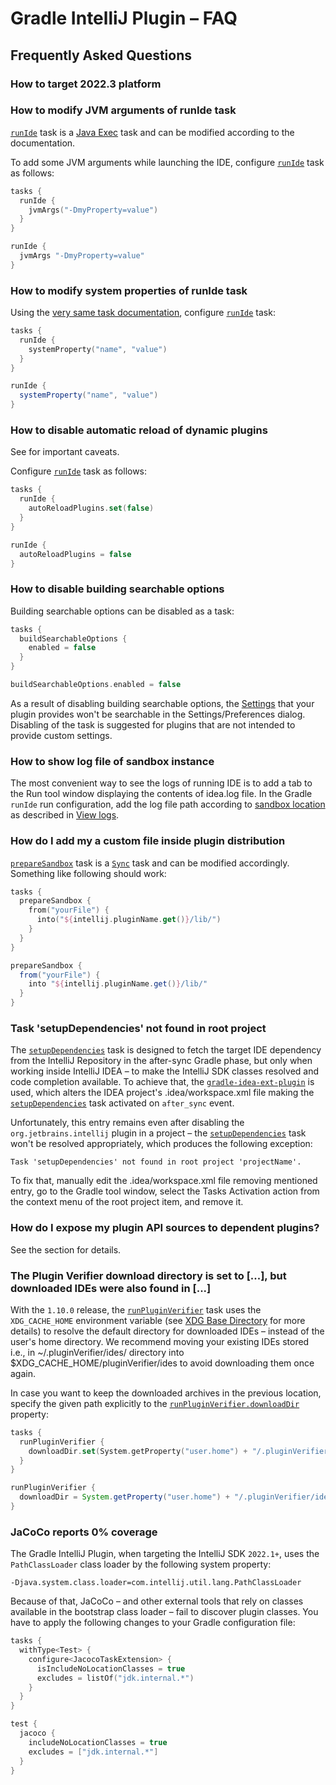# Gradle IntelliJ Plugin – FAQ

<!-- Copyright 2000-2022 JetBrains s.r.o. and other contributors. Use of this source code is governed by the Apache 2.0 license that can be found in the LICENSE file. -->

## Frequently Asked Questions

### How to target 2022.3 platform

<include from="tools_gradle_intellij_plugin.md" element-id="gradle_plugin_223_problem"/>

### How to modify JVM arguments of runIde task

[`runIde`](tools_gradle_intellij_plugin.md#tasks-runide) task is a [Java Exec](https://docs.gradle.org/current/dsl/org.gradle.api.tasks.JavaExec.html) task and can be modified according to the documentation.

To add some JVM arguments while launching the IDE, configure [`runIde`](tools_gradle_intellij_plugin.md#tasks-runide) task as follows:

<tabs group="languages">
<tab title="Kotlin" group-key="kotlin">

```kotlin
tasks {
  runIde {
    jvmArgs("-DmyProperty=value")
  }
}
```

</tab>
<tab title="Groovy" group-key="groovy">

```groovy
runIde {
  jvmArgs "-DmyProperty=value"
}
```

</tab>
</tabs>

### How to modify system properties of runIde task

Using the [very same task documentation](https://docs.gradle.org/current/dsl/org.gradle.api.tasks.JavaExec.html), configure [`runIde`](tools_gradle_intellij_plugin.md#tasks-runide) task:

<tabs group="languages">
<tab title="Kotlin" group-key="kotlin">

```kotlin
tasks {
  runIde {
    systemProperty("name", "value")
  }
}
```

</tab>
<tab title="Groovy" group-key="groovy">

```groovy
runIde {
  systemProperty("name", "value")
}
```

</tab>
</tabs>

### How to disable automatic reload of dynamic plugins

See [](ide_development_instance.md#enabling-auto-reload) for important caveats.

Configure [`runIde`](tools_gradle_intellij_plugin.md#tasks-runide) task as follows:

<tabs group="languages">
<tab title="Kotlin" group-key="kotlin">

```kotlin
tasks {
  runIde {
    autoReloadPlugins.set(false)
  }
}
```

</tab>
<tab title="Groovy" group-key="groovy">

```groovy
runIde {
  autoReloadPlugins = false
}
```

</tab>
</tabs>

### How to disable building searchable options

Building searchable options can be disabled as a task:

<tabs group="languages">
<tab title="Kotlin" group-key="kotlin">

```kotlin
tasks {
  buildSearchableOptions {
    enabled = false
  }
}
```

</tab>
<tab title="Groovy" group-key="groovy">

```groovy
buildSearchableOptions.enabled = false
```

</tab>
</tabs>

As a result of disabling building searchable options, the [Settings](settings.md) that your plugin provides won't be searchable in the <ui-path>Settings/Preferences</ui-path> dialog.
Disabling of the task is suggested for plugins that are not intended to provide custom settings.

### How to show log file of sandbox instance

The most convenient way to see the logs of running IDE is to add a tab to the <control>Run</control> tool window displaying the contents of <path>idea.log</path> file.
In the Gradle `runIde` run configuration, add the log file path according to [sandbox location](ide_development_instance.md#the-development-instance-sandbox-directory) as described in [View logs](https://www.jetbrains.com/help/idea/setting-log-options.html).

### How do I add my a custom file inside plugin distribution

[`prepareSandbox`](tools_gradle_intellij_plugin.md#tasks-preparesandbox) task is a [`Sync`](https://docs.gradle.org/current/dsl/org.gradle.api.tasks.Sync.html) task and can be modified accordingly.
Something like following should work:

<tabs group="languages">
<tab title="Kotlin" group-key="kotlin">

```kotlin
tasks {
  prepareSandbox {
    from("yourFile") {
      into("${intellij.pluginName.get()}/lib/")
    }
  }
}
```

</tab>
<tab title="Groovy" group-key="groovy">

```groovy
prepareSandbox {
  from("yourFile") {
    into "${intellij.pluginName.get()}/lib/"
  }
}
```

</tab>
</tabs>

### Task 'setupDependencies' not found in root project

The [`setupDependencies`](tools_gradle_intellij_plugin.md#tasks-setupdependencies) task is designed to fetch the target IDE dependency from the IntelliJ Repository in the after-sync Gradle phase, but only when working inside IntelliJ IDEA – to make the IntelliJ SDK classes resolved and code completion available.
To achieve that, the [`gradle-idea-ext-plugin`](https://github.com/JetBrains/gradle-idea-ext-plugin) is used, which alters the IDEA project's <path>.idea/workspace.xml</path> file making the [`setupDependencies`](tools_gradle_intellij_plugin.md#tasks-setupdependencies) task activated on `after_sync` event.

Unfortunately, this entry remains even after disabling the `org.jetbrains.intellij` plugin in a project – the [`setupDependencies`](tools_gradle_intellij_plugin.md#tasks-setupdependencies) task won't be resolved appropriately, which produces the following exception:

```
Task 'setupDependencies' not found in root project 'projectName'.
```

To fix that, manually edit the <path>.idea/workspace.xml</path> file removing mentioned entry, go to the <control>Gradle</control> tool window, select the <ui-path>Tasks Activation</ui-path> action from the context menu of the root project item, and remove it.

### How do I expose my plugin API sources to dependent plugins?

See the [](bundling_plugin_openapi_sources.md) section for details.

### The Plugin Verifier download directory is set to [...], but downloaded IDEs were also found in [...]

With the `1.10.0` release, the [`runPluginVerifier`](tools_gradle_intellij_plugin.md#tasks-runpluginverifier) task uses the `XDG_CACHE_HOME` environment variable (see [XDG Base Directory](https://wiki.archlinux.org/title/XDG_Base_Directory) for more details) to resolve the default directory for downloaded IDEs – instead of the user's home directory.
We recommend moving your existing IDEs stored i.e., in <path>~/.pluginVerifier/ides/</path> directory into <path>$XDG_CACHE_HOME/pluginVerifier/ides</path> to avoid downloading them once again.

In case you want to keep the downloaded archives in the previous location, specify the given path explicitly to the [`runPluginVerifier.downloadDir`](tools_gradle_intellij_plugin.md#tasks-runpluginverifier-downloaddir) property:

<tabs group="languages">
<tab title="Kotlin" group-key="kotlin">

```kotlin
tasks {
  runPluginVerifier {
    downloadDir.set(System.getProperty("user.home") + "/.pluginVerifier/ides")
  }
}
```

</tab>
<tab title="Groovy" group-key="groovy">

```groovy
runPluginVerifier {
  downloadDir = System.getProperty("user.home") + "/.pluginVerifier/ides"
}
```

</tab>
</tabs>


### JaCoCo reports 0% coverage

The Gradle IntelliJ Plugin, when targeting the IntelliJ SDK `2022.1+`, uses the `PathClassLoader` class loader by the following system property:

```
-Djava.system.class.loader=com.intellij.util.lang.PathClassLoader
```

Because of that, JaCoCo – and other external tools that rely on classes available in the bootstrap class loader – fail to discover plugin classes.
You have to apply the following changes to your Gradle configuration file:

<tabs group="languages">
<tab title="Kotlin" group-key="kotlin">

```kotlin
tasks {
  withType<Test> {
    configure<JacocoTaskExtension> {
      isIncludeNoLocationClasses = true
      excludes = listOf("jdk.internal.*")
    }
  }
}
```

</tab>
<tab title="Groovy" group-key="groovy">

```groovy
test {
  jacoco {
    includeNoLocationClasses = true
    excludes = ["jdk.internal.*"]
  }
}
```

</tab>
</tabs>
